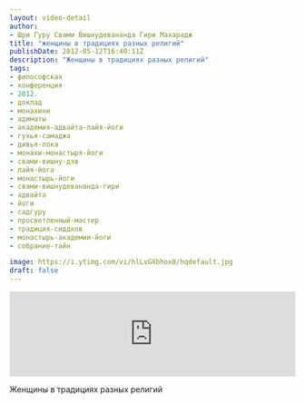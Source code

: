 ```yaml
---
layout: video-detail
author:
- Шри Гуру Свами Вишнудевананда Гири Махарадж
title: "женщины в традициях разных религий"
publishDate: 2012-05-12T16:40:11Z
description: "Женщины в традициях разных религий"
tags: 
- философская
- конференция
- 2012.
- доклад
- монахини
- адиматы
- академия-адвайта-лайя-йоги
- гухья-самаджа
- дивья-лока
- монахи-монастыря-йоги
- свами-вишну-дэв
- лайя-йога
- монастырь-йоги
- свами-вишнудевананда-гири
- адвайта
- йоги
- садгуру
- просветленный-мастер
- традиция-сиддхов
- монастырь-академии-йоги
- собрание-тайн

image: https://i.ytimg.com/vi/hlLvGXbhox0/hqdefault.jpg
draft: false
---
```


<iframe width="100%" src="https://www.youtube.com/embed/hlLvGXbhox0" frameborder="0" allowfullscreen=""></iframe> 

 Женщины в традициях разных религий

  

 